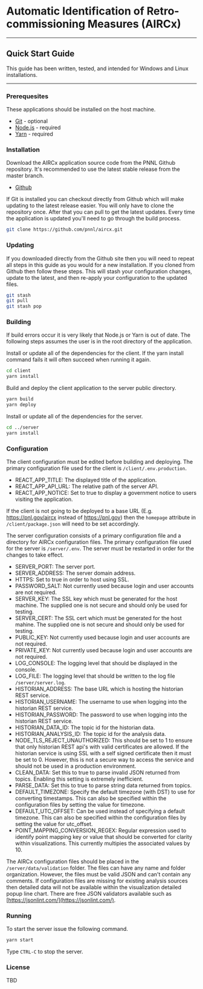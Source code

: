 # Automatic Identification of Retro-commissioning Measures (AIRCx)

---

## Quick Start Guide

This guide has been written, tested, and intended for Windows and Linux installations.

---

### Prerequesites

These applications should be installed on the host machine.

- [Git](https://git-scm.com/) - optional
- [Node.js](https://nodejs.org/) - required
- [Yarn](https://yarnpkg.com/) - required

### Installation

Download the AIRCx application source code from the PNNL Github repository. It's recommended to use the latest stable release from the master branch.

- [Github](https://github.com/pnnl/aircx/tree/master/)

If Git is installed you can checkout directly from Github which will make updating to the latest release easier. You will only have to clone the repository once. After that you can pull to get the latest updates. Every time the application is updated you'll need to go through the build process.

```bash
git clone https://github.com/pnnl/aircx.git
```

### Updating

If you downloaded directly from the Github site then you will need to repeat all steps in this guide as you would for a new installation. If you cloned from Github then follow these steps. This will stash your configuration changes, update to the latest, and then re-apply your configuration to the updated files.

```bash
git stash
git pull
git stash pop
```

### Building

If build errors occur it is very likely that Node.js or Yarn is out of date. The following steps assumes the user is in the root directory of the application.

Install or update all of the dependencies for the client. If the yarn install command fails it will often succeed when running it again.

```bash
cd client
yarn install
```

Build and deploy the client application to the server public directory.

```bash
yarn build
yarn deploy
```

Install or update all of the dependencies for the server.

```bash
cd ../server
yarn install
```

### Configuration

The client configuration must be edited before building and deploying. The primary configuration file used for the client is `/client/.env.production`.

- REACT_APP_TITLE: The displayed title of the application.
- REACT_APP_API_URL: The relative path of the server API.
- REACT_APP_NOTICE: Set to true to display a government notice to users visiting the application.

If the client is not going to be deployed to a base URL (E.g. https://pnl.gov/aircx instead of https://pnl.gov) then the `homepage` attribute in `/client/package.json` will need to be set accordingly.

The server configuration consists of a primary configuration file and a directory for AIRCx configuration files. The primary configuration file used for the server is `/server/.env`. The server must be restarted in order for the changes to take effect.

- SERVER_PORT: The server port.
- SERVER_ADDRESS: The server domain address.
- HTTPS: Set to true in order to host using SSL.
- PASSWORD_SALT: Not currently used because login and user accounts are not required.
- SERVER_KEY: The SSL key which must be generated for the host machine. The supplied one is not secure and should only be used for testing.
- SERVER_CERT: The SSL cert which must be generated for the host mahine. The supplied one is not secure and should only be used for testing.
- PUBLIC_KEY: Not currently used because login and user accounts are not required.
- PRIVATE_KEY: Not currently used because login and user accounts are not required.
- LOG_CONSOLE: The logging level that should be displayed in the console.
- LOG_FILE: The logging level that should be written to the log file `/server/server.log`.
- HISTORIAN_ADDRESS: The base URL which is hosting the historian REST service.
- HISTORIAN_USERNAME: The username to use when logging into the historian REST service.
- HISTORIAN_PASSWORD: The password to use when logging into the historian REST service.
- HISTORIAN_DATA_ID: The topic id for the historian data.
- HISTORIAN_ANALYSIS_ID: The topic id for the analysis data.
- NODE_TLS_REJECT_UNAUTHORIZED: This should be set to 1 to ensure that only historian REST api's with valid certificates are allowed. If the historian service is using SSL with a self signed certificate then it must be set to 0. However, this is not a secure way to access the service and should not be used in a production environment.
- CLEAN_DATA: Set this to true to parse invalid JSON returned from topics. Enabling this setting is extremely inefficient.
- PARSE_DATA: Set this to true to parse string data returned from topics.
- DEFAULT_TIMEZONE: Specify the default timezone (with DST) to use for converting timestamps. This can also be specified within the configuration files by setting the value for timezone.
- DEFAULT_UTC_OFFSET: Can be used instead of specifying a default timezone. This can also be specified within the configuration files by setting the value for utc_offset.
- POINT_MAPPING_CONVERSION_REGEX: Regular expression used to identify point mapping key or value that should be converted for clarity within visualizations. This currently multipies the associated values by 10.

The AIRCx configuration files should be placed in the `/server/data/validation` folder. The files can have any name and folder organization. However, the files must be valid JSON and can't contain any comments. If configuration files are missing for existing analysis sources then detailed data will not be available within the visualization detailed popup line chart. There are free JSON validators available such as [https://jsonlint.com/](https://jsonlint.com/).

### Running

To start the server issue the following command.

```bash
yarn start
```

Type `CTRL-C` to stop the server.

### License

TBD
